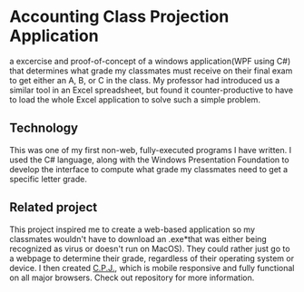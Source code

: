 # Accounting Class Projection Application
a excercise and proof-of-concept of a windows application(WPF using C#) that determines what grade my classmates must receive on their final exam to get either an A, B, or C in the class. My professor had introduced us a similar tool in an Excel spreadsheet, but found it counter-productive to have to load the whole Excel application to solve such a simple problem. 

## Technology
This was one of my first non-web, fully-executed programs I have written. I used the C# language, along with the Windows Presentation Foundation to develop the interface to compute what grade my classmates need to get a specific letter grade.

## Related project
This project inspired me to create a web-based application so my classmates wouldn't have to download an .exe*that was either being recognized as virus or doesn't run on MacOS). They could rather just go to a webpage to determine their grade, regardless of their operating system or device. I then created [C.P.J.](https://github.com/BenKincaid-Web/CPJ), which is mobile responsive and fully functional on all major browsers. Check out repository for more information. 
